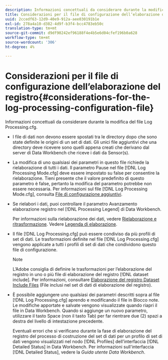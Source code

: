 ```yaml
---
description: Informazioni concettuali da considerare durante la modifica del file Log Processing.cfg.
title: Considerazioni per il file di configurazione dell’elaborazione del registro
uuid: 2ccedf63-12d9-40e9-912a-aee030191b1e
exl-id: 278a4a10-d382-4d9f-b3f4-bcc4783eb50c
translation-type: tm+mt
source-git-commit: d9df90242ef96188f4e4b5e6d04cfef196b0a628
workflow-type: tm+mt
source-wordcount: '306'
ht-degree: 4%

---
```


# Considerazioni per il file di configurazione dell’elaborazione del registro{#considerations-for-the-log-processing-configuration-file}

Informazioni concettuali da considerare durante la modifica del file Log Processing.cfg.

* I file di dati non devono essere spostati tra le directory dopo che sono state definite le origini di un set di dati. Gli unici file aggiuntivi che una directory deve ricevere sono quelli appena creati che derivano dal server di Data Workbench che riceve i dati da Sensor(s).
* La modifica di uno qualsiasi dei parametri in questo file richiede la rielaborazione di tutti i dati. Il parametro Pause nel file [!DNL Log Processing Mode.cfg] deve essere impostato su false per consentire la rielaborazione. Tieni presente che il valore predefinito di questo parametro è false, pertanto la modifica del parametro potrebbe non essere necessaria. Per informazioni sul file [!DNL Log Processing Mode.cfg], consulta [File di configurazione aggiuntivi](../../../home/c-dataset-const-proc/c-add-config-files/c-add-config-files.md#concept-1afef4f88f1e467ab4326875fd1d3004).

* Se rielabori i dati, puoi controllare il parametro Avanzamento elaborazione registro nel [!DNL Processing Legend] di Data Workbench.

   Per informazioni sulla rielaborazione dei dati, vedere [Rielaborazione e ritrasformazione](../../../home/c-dataset-const-proc/c-reproc-retrans/c-unst-reproc-retrans.md). Vedere [Legenda di elaborazione](../../../home/c-get-started/c-admin-intrf/c-pro-lgd.md#concept-233e27c9c84c426f8c178a27cc7ff828).

* Il file [!DNL Log Processing.cfg] può essere condiviso da più profili di set di dati. Le trasformazioni definite nel file [!DNL Log Processing.cfg] vengono applicate a tutti i profili di set di dati che condividono questo file di configurazione.

   >[!NOTE]
   >
   >L’Adobe consiglia di definire le trasformazioni per l’elaborazione del registro in uno o più file di elaborazione del registro [!DNL dataset include]. Per informazioni, consultare [Elaborazione del registro Dataset Include Files](../../../home/c-dataset-const-proc/c-dataset-inc-files/c-types-dataset-inc-files/c-log-proc-dataset-inc-files/c-log-proc-dataset-inc-files.md#concept-999475a22519432e98844622ca95b6ab) (File inclusi nel set di dati di elaborazione del registro).

* È possibile aggiungere uno qualsiasi dei parametri descritti sopra al file [!DNL Log Processing.cfg] aprendo e modificando il file in Blocco note. Le modifiche apportate e salvate vengono visualizzate quando riapri il file in Data Workbench. Quando si aggiunge un nuovo parametro, utilizzare il tasto Space (non il tasto Tab) per far rientrare due (2) spazi a destra del livello di intestazione precedente.

   Eventuali errori che si verificano durante la fase di elaborazione del registro del processo di costruzione del set di dati per un profilo di set di dati vengono visualizzati nel nodo [!DNL Profiles] dell’interfaccia [!DNL Detailed Status] in Data Workbench. Per informazioni sull&#39;interfaccia [!DNL Detailed Status], vedere la *Guida utente Data Workbench*.

